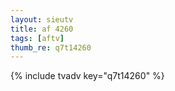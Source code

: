 ```yaml
--- 
layout: sieutv
title: af 4260
tags: [aftv]
thumb_re: q7t14260
---
```

{% include tvadv key="q7t14260" %} 
